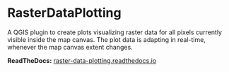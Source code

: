 # RasterDataPlotting

A QGIS plugin to create plots visualizing raster data for all pixels currently visible inside the map canvas. The plot data is adapting in real-time, whenever the map canvas extent changes.

**ReadTheDocs:** [raster-data-plotting.readthedocs.io](https://raster-data-plotting.readthedocs.io)
